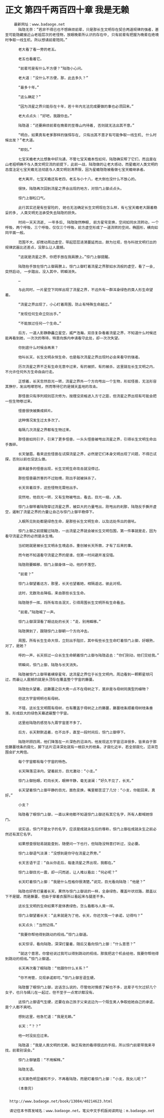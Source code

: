 # 正文 第四千两百四十章 我是无赖
        最新网址：www.badaoge.net
          陆隐无奈：“若非不得已也不想麻烦前辈，只是那长生文明存在契合两道规律的强者，甚至可能隐藏接近山老祖层次的老怪物，放眼晚辈所认识的存在中, 只有前辈有把握为晚辈在绝境时争取一线生机，所以想请前辈陪同。”
      
          老大看了看一旁的老五。
      
          老五也看着它。
      
          “前辈可是有什么不方便？”陆隐小心问。
      
          老大道：“没什么不方便，那，此去多久？”
      
          “最多十年。”
      
          “这么确定？”
      
          “因为流星之界只能存在十年，若十年内无法完成要做的事也必须回来。”
      
          老大点点头：“好吧，我跟你去。”
      
          陆隐道：“还要麻烦前辈在晚辈的至尊山内待着, 否则就无法出其不意。”
      
          “明白，如果真有老爹那样的强悍存在, 只有出其不意才有可能争取一线生机, 什么时候出发？”老大道。
      
          “即刻。”
      
          七宝天蟾老大比想象中好沟通，不管七宝天蟾本性如何，陆隐确实帮了它们，而且是在山老祖明确不与人类文明交流的前提下，此前一战，陆隐做的让老大感动，而星蟾对人类文明的态度注定七宝天蟾无法彻底与人类文明划清界限，因为星蟾隐隐被看做七宝天蟾继承者。
      
          老大离开，七宝天蟾还有老四，老五与小十八，老大倒也没什么不放心的。
      
          很快，陆隐再次回到流星之界会出现的地方，对惊门上御点点头。
      
          惊门上御松口气。
      
          此行其实还是有些冒险的, 她也无法确定长生文明现在怎么样，有七宝天蟾老大跟着稳妥的多, 人类文明无法承受失去陆隐的损失。
      
          时间一天天流逝, 一年多后, 陆隐陡然睁眼, 前方星穹变换，空间如同水流转动，一个呼吸，两个呼吸，三个呼吸，仅仅三个呼吸，前方虚空形成了一道流转的空间，椭圆形，横向如同平面一般。
      
          范围不大，却搅动周边虚空，带起层层涟漪蔓延而出，颇为壮观，但与科技文明打出的规律武器比还差点，没那么让人震撼。
      
          “这就是流星之界，你把手放在我肩膀上。”惊门上御提醒。
      
          陆隐抬手放在惊门上御肩膀上，惊门上御盯着流星之界那如水流般的虚空，看了一会, 突然启动, 一步踏出，没入其中，转瞬消失。
      
          …
      
          与此同时，一片星空下同样出现了流星之界，不远外有一群浑身绿色的类人形生命望着。
      
          “流星之界出现了，小心盯着周围，防止有特殊生命越过。”
      
          “发现任何生命立刻出手。”
      
          “不能放过任何一个生命…”
      
          后方，一道人影静静矗立星空，威严浩瀚，双目复杂看着流星之界，不知道什么时候还能再看到她，一次次的等待，特意向族内申请看守此处，却一次次失望。
      
          你到底什么时候会再来？
      
          他叫长天，长生文明永恒生命，也是每次流星之界出现时必会来看守的强者。
      
          历次流星之界不乏有生命无意中过来，有的被抓，有的被杀，这里就在长生文明之内，不允许任何外方生命自由行走。
      
          正想着，长天忽然目光一转，流星之界外一个方向甩出一个生物，形如怪兽，无法形容其狰狞，发出咆哮怒吼，然而等待它的是铺天盖地的攻击。
      
          那怪兽只有序列规则层次修为，按理没资格进入方寸之距，但流星之界出现有可能会把一些生物卷过来。
      
          怪兽很快被撕成碎片。
      
          这种情况发生过太多次了。
      
          每隔几次流星之界都有生物过来。
      
          那怪兽如同引子，引来了更多怪兽，一头头怪兽被甩出流星之界，引得长生文明生命出手轰碎。
      
          长天皱眉，看来这些怪兽在试探流星之界，必然是它们本身文明出现了问题，不得已试探，否则以前也没这么做。
      
          越来越多的怪兽出现，长生文明生命攻击就没停过。
      
          那些怪兽最厉害的不过始境，刚出手就被抹杀了。
      
          长天背着双手，这些怪物无需他出手。
      
          突然地，他目光一转，又有生物被甩出，看去，目光一缩，人类。
      
          惊门上御带着陆隐穿过流星之界，被巨大的力量甩出，刚甩出的刹那，陆隐反手撕开虚空，遏制了流星之界的力量让自己与惊门上御平稳停下。
      
          入眼所见到处都是绿色生命，是那些长生文明生命，以及远处传出的兽吼。
      
          惊门上御之前提醒过陆隐，一出流星之界就会被长生文明包围，第一件事就是走，因为看守流星之界的必然是永生境。
      
          当初她就是被长生文明永生境追杀，重创被长天所救，才有了后来的事。
      
          而今她不知道看守流星之界的是谁，但第一时间避开准没错。
      
          陆隐刚要瞬移，惊门上御身体一动，他的手落空。
      
          “前辈？”
      
          惊门上御望着远方，那里，长天也望着她，相隔遥远，彼此对视。
      
          这时，无数攻击降临，来自那些长生生命。
      
          陆隐随手一挥，将所有攻击泯灭，引得周围长生文明所有生命看去。
      
          “前辈。”陆隐喊了一声。
      
          惊门上御深深看了眼远处的长天：“走，别用瞬移。”
      
          陆隐猜到了，跟随惊门上御朝一个方向冲去。
      
          周围，所有长生生命大惊，立刻出手阻拦，其中有些长生生命盯着惊门上御，好眼熟，对了，是她？
      
          呼的一声，长天掠过一众长生生命朝着惊门上御与陆隐追去：“你们别动，他们交给我。”
      
          转瞬间，惊门上御，陆隐与长天消失。
      
          陆隐被惊门上御带着横穿星穹，这流星之界位于长生文明内，周边看到一颗颗星球闪过，而最让人震撼的就是头顶存在覆盖整个宇宙的藤蔓。
      
          陆隐抬头望着，这藤蔓之巨大竟一点不在母树之下，莫非是与母树同类型的植物？
      
          但这方宇宙明明也有母树。
      
          不错，这长生文明既有母树，也有覆盖于母树之上的藤蔓，藤蔓枝条顺着母树枝条垂落，形成巨大的绿色天幕遮蔽整个宇宙。
      
          这里给陆隐的感觉与九霄宇宙差不多了。
      
          后方，长天默默追着，也不出手，直至一段时间后，惊门上御停下。
      
          陆隐环顾四周，他们降落在一片深色的沼泽内，他发现这方宇宙沼泽很多，皆来自于那些藤蔓枝条的腐化，脚下这片沼泽深处就有一根巨大的枝条，才腐化近半，若全部腐化，沼泽范围会扩大两倍。
      
          每个宇宙都有每个宇宙的特色。
      
          长天降落沼泽内，望着前方，目光激动：“小支。”
      
          惊门上御抬眼，盯向长天，眼神平静，毫无波澜：“好久不见了，长天。”
      
          长天望着惊门上御平静的目光，面色变换，嘴里都苦涩了几分：“小支，你能回来，真好。”
      
          小支？
      
          陆隐看了眼惊门上御，一直以来他都不知道惊门上御还有其它名字，所有人都喊她惊门。
      
          说实话，惊门不是女子的名字，应该是成就永生后的尊称，惊门上御在成就永生之前必然还有其它名字。
      
          如果想查很轻易就能查到，随便问一下也行，但陆隐没特意打听过，没必要。
      
          惊门上御语气淡漠：“没想到是你守在流星之界旁。”
      
          长天言语干涩：“自从你走后，每逢流星之界出现，我都在。”
      
          惊门上御目光一震，却一闪而逝，让人难以看出：“何必呢？”
      
          长天盯着惊门上御：“我是什么性格你很清楚。”说完，目光看向陆隐：“他是？”
      
          陆隐也好奇打量着长天，果然与惊门上御说的一样，全身绿色，覆盖叶状纹路，膝盖以下不是腿，而是藤蔓，但由于穿着衣服所以看起来与腿差不多。
      
          这长生文明的生命如果不是体表绿色，怎么看都与人类一样。
      
          惊门上御望着长天：“此来就是为了他，长天，你还欠我一个承诺，记得吗？”
      
          长天点头：“当然记得。”
      
          “我要你帮他得到跳动的视线。”惊门上御道。
      
          长天惊讶，看向陆隐，深深打量着，随后又看向惊门上御：“什么意思？”
      
          “就这个意思，你曾经说过我可以得到跳动的视线，那我把这个机会给他，我要你帮他得到跳动的视线。”惊门上御道。
      
          长天再次看了眼陆隐：“他跟你什么关系？”
      
          “你不用管，兑现承诺即可。”惊门上御言语生硬。
      
          陆隐瞥了眼惊门上御，这话怎么说的，尽管他对情感了解也不多，这辈子亏欠过好几个女子，也只与嫣儿在一起过，但不至于一点常识都没有。
      
          这惊门上御语气生硬，还要在自己孩子父亲这边为一个陌生男人争取给她自己的承诺，是个人都不爽吧。
      
          想到这里，他急忙道：“我是无赖。”
      
          长天：“？？”
      
          他一时没反应过来。
      
          陆隐道：“我是人类文明的无赖，缺乏有效的看得很远的手段，所以惊门前辈带我来寻找，前辈别误会。”
      
          惊门上御皱眉：“不用解释。”
      
          陆隐无语。
      
          长天面色明显缓和不少，不再看陆隐，而是盯着惊门上御：“小支，我女儿呢？”
      
          (本章完)
      
      
      http://www.badaoge.net/book/13084/40214623.html
      
      请记住本书首发域名：www.badaoge.net。笔尖中文手机版阅读网址：m.badaoge.net
